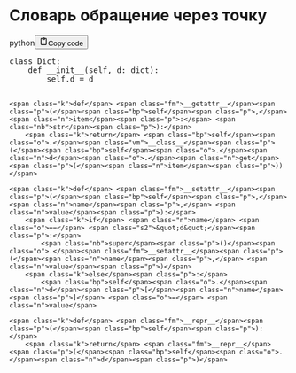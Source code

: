<h1>Словарь обращение через точку</h1>
<div class="code_element"><div class="lang_line"><text>python</text><button class="copy_code_button" onclick="CopyCode(this)"><svg style="width: 1.2em;height: 1.2em;" aria-hidden="true" xmlns="http://www.w3.org/2000/svg" fill="none" viewBox="0 0 24 24"><path stroke="currentColor" stroke-linecap="round" stroke-linejoin="round" stroke-width="2" d="M15 4h3a1 1 0 0 1 1 1v15a1 1 0 0 1-1 1H6a1 1 0 0 1-1-1V5a1 1 0 0 1 1-1h3m0 3h6m-5-4v4h4V3h-4Z"/></svg><text>Copy code</text></button></div><div class="code language-python"><div class="highlight"><pre><span></span><span class="k">class</span> <span class="nc">Dict</span><span class="p">:</span>
    <span class="k">def</span> <span class="fm">__init__</span><span class="p">(</span><span class="bp">self</span><span class="p">,</span> <span class="n">d</span><span class="p">:</span> <span class="nb">dict</span><span class="p">):</span>
        <span class="bp">self</span><span class="o">.</span><span class="n">d</span> <span class="o">=</span> <span class="n">d</span>

    <span class="k">def</span> <span class="fm">__getattr__</span><span class="p">(</span><span class="bp">self</span><span class="p">,</span> <span class="n">item</span><span class="p">:</span> <span class="nb">str</span><span class="p">):</span>
        <span class="k">return</span> <span class="bp">self</span><span class="o">.</span><span class="vm">__class__</span><span class="p">(</span><span class="bp">self</span><span class="o">.</span><span class="n">d</span><span class="o">.</span><span class="n">get</span><span class="p">(</span><span class="n">item</span><span class="p">))</span>

    <span class="k">def</span> <span class="fm">__setattr__</span><span class="p">(</span><span class="bp">self</span><span class="p">,</span> <span class="n">name</span><span class="p">,</span> <span class="n">value</span><span class="p">):</span>
        <span class="k">if</span> <span class="n">name</span> <span class="o">==</span> <span class="s2">&quot;d&quot;</span><span class="p">:</span>
            <span class="nb">super</span><span class="p">()</span><span class="o">.</span><span class="fm">__setattr__</span><span class="p">(</span><span class="n">name</span><span class="p">,</span> <span class="n">value</span><span class="p">)</span>
        <span class="k">else</span><span class="p">:</span>
            <span class="bp">self</span><span class="o">.</span><span class="n">d</span><span class="p">[</span><span class="n">name</span><span class="p">]</span> <span class="o">=</span> <span class="n">value</span>

    <span class="k">def</span> <span class="fm">__repr__</span><span class="p">(</span><span class="bp">self</span><span class="p">):</span>
        <span class="k">return</span> <span class="fm">__repr__</span><span class="p">(</span><span class="bp">self</span><span class="o">.</span><span class="n">d</span><span class="p">)</span>
</pre></div></div></div>